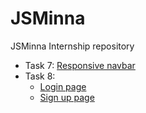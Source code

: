 # JSMinna

JSMinna Internship repository

- Task 7: [Responsive navbar](https://ayobami11.github.io/jsminna/task7/index.html)
- Task 8:
   - [Login page](https://ayobami11.github.io/jsminna/task8/login.html)
   - [Sign up page](https://ayobami11.github.io/jsminna/task8/signup.html)